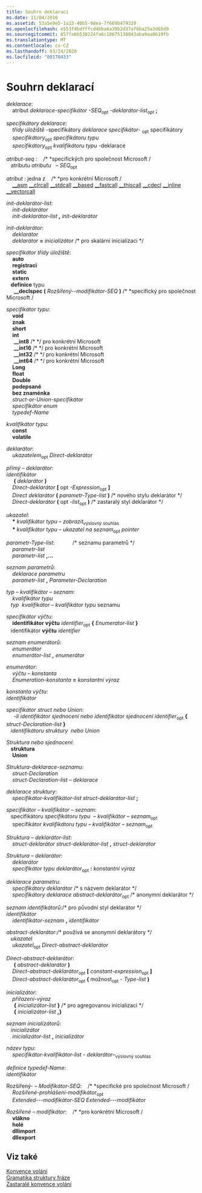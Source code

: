 ```yaml
---
title: Souhrn deklarací
ms.date: 11/04/2016
ms.assetid: 53a5e9e5-1a33-40b5-9dea-7f669b479329
ms.openlocfilehash: e553f4bdfffcd4bba6a39b2d37af6ba25a3d65d9
ms.sourcegitcommit: 857fa6b530224fa6c18675138043aba9aa0619fb
ms.translationtype: MT
ms.contentlocale: cs-CZ
ms.lasthandoff: 03/24/2020
ms.locfileid: "80170433"
---
```

# <a name="summary-of-declarations"></a>Souhrn deklarací

*deklarace*:<br/>
&nbsp;&nbsp;&nbsp;&nbsp;atribut *deklarace-specifikátor* *-SEQ*<sub>opt</sub> *-deklarátor-list*<sub>opt</sub> **;**

*specifikátory deklarace*:<br/>
&nbsp;&nbsp;&nbsp;&nbsp;*třídy úložiště* -specifikátory *deklarace specifikátor-* <sub>opt</sub> specifikátory<br/>
&nbsp;&nbsp;&nbsp;&nbsp;*specifikátory*<sub>opt</sub> *specifikátoru typu*<br/>
&nbsp;&nbsp;&nbsp;&nbsp;*specifikátory*<sub>opt</sub> *kvalifikátoru typu* -deklarace

*atribut-seq* :&nbsp;&nbsp;&nbsp;&nbsp;/\* \*specifických pro společnost Microsoft /<br/>
&nbsp;&nbsp;&nbsp;atributu *atributu* &nbsp; *– SEQ*<sub>opt</sub>

*atribut* : jedna z&nbsp;&nbsp;&nbsp;&nbsp;/\* \*pro konkrétní Microsoft /<br/>
&nbsp;&nbsp;&nbsp;&nbsp;[__asm](../assembler/inline/asm.md) [__clrcall](../cpp/clrcall.md) [__stdcall](../cpp/stdcall.md) [__based](../cpp/based-grammar.md) [__fastcall](../cpp/fastcall.md) [__thiscall](../cpp/thiscall.md) [__cdecl](../cpp/cdecl.md) [__inline](../cpp/inline-functions-cpp.md) [__vectorcall](../cpp/vectorcall.md)

*init-deklarátor-list*:<br/>
&nbsp;&nbsp;&nbsp;&nbsp;*init-deklarátor*<br/>
&nbsp;&nbsp;&nbsp;&nbsp;*init-deklarátor-list* **,** *init-deklarátor*

*init-deklarátor*:<br/>
&nbsp;&nbsp;&nbsp;&nbsp;*deklarátor*<br/>
&nbsp;&nbsp;&nbsp;&nbsp;*deklarátor* **=** *inicializátor* /\* pro skalární inicializaci \*/

*specifikátor třídy úložiště*:<br/>
&nbsp;&nbsp;&nbsp;&nbsp;**auto**<br/>
&nbsp;&nbsp;&nbsp;&nbsp;**registraci**<br/>
&nbsp;&nbsp;&nbsp;&nbsp;**static**<br/>
&nbsp;&nbsp;&nbsp;&nbsp;**extern**<br/>
&nbsp;&nbsp;&nbsp;**definice** typu &nbsp;<br/>
&nbsp;&nbsp;&nbsp;&nbsp; **__declspec (** *Rozšířený--modifikátor-SEQ* **)**  /\* \*specifický pro společnost Microsoft /

*specifikátor typu*:<br/>
&nbsp;&nbsp;&nbsp;&nbsp;**void**<br/>
&nbsp;&nbsp;&nbsp;&nbsp;**znak**<br/>
&nbsp;&nbsp;&nbsp;&nbsp;**short**<br/>
&nbsp;&nbsp;&nbsp;&nbsp;**int**<br/>
&nbsp;&nbsp;&nbsp;&nbsp; **__int8** /\* \*/ pro konkrétní Microsoft<br/>
&nbsp;&nbsp;&nbsp;&nbsp; **__int16** /\* \*/ pro konkrétní Microsoft<br/>
&nbsp;&nbsp;&nbsp;&nbsp; **__int32** /\* \*/ pro konkrétní Microsoft<br/>
&nbsp;&nbsp;&nbsp;&nbsp; **__int64** /\* \*/ pro konkrétní Microsoft<br/>
&nbsp;&nbsp;&nbsp;&nbsp;**Long**<br/>
&nbsp;&nbsp;&nbsp;&nbsp;**float**<br/>
&nbsp;&nbsp;&nbsp;&nbsp;**Double**<br/>
&nbsp;&nbsp;&nbsp;&nbsp;**podepsané**<br/>
&nbsp;&nbsp;&nbsp;&nbsp;**bez znaménka**<br/>
&nbsp;&nbsp;&nbsp;&nbsp;*struct-or-Union-specifikátor*<br/>
&nbsp;&nbsp;&nbsp;&nbsp;*specifikátor enum*<br/>
&nbsp;&nbsp;&nbsp;&nbsp;*typedef-Name*

*kvalifikátor typu*:<br/>
&nbsp;&nbsp;&nbsp;&nbsp;**const**<br/>
&nbsp;&nbsp;&nbsp;&nbsp;**volatile**

*deklarátor*:<br/>
&nbsp;&nbsp;&nbsp;&nbsp;*ukazatelem*<sub>opt</sub> *Direct-deklarátor*

*přímý – deklarátor*:<br/>
*identifikátor* &nbsp;&nbsp;&nbsp;&nbsp;<br/>
&nbsp;&nbsp;&nbsp;&nbsp; **(** *deklarátor* **)**<br/>
&nbsp;&nbsp;&nbsp;&nbsp;*Direct-deklarátor* **[** opt *-Expression*<sub>opt</sub> **]**<br/>
&nbsp;&nbsp;&nbsp;&nbsp;*Direct deklarátor* **(** *parametr-Type-list* **)**  /\* nového stylu deklarátor \*/<br/>
&nbsp;&nbsp;&nbsp;&nbsp;*Direct-deklarátor* **(** opt *-list*<sub>opt</sub> **)**  /\* zastaralý styl deklarátor \*/

*ukazatel*:<br/>
&nbsp;&nbsp;&nbsp;&nbsp;<strong>\*</strong> *kvalifikátor typu – zobrazit*<sub>výslovný souhlas</sub><br/>
&nbsp;&nbsp;&nbsp;&nbsp;<strong>\*</strong> *kvalifikátor typu – ukazatel na seznam*<sub>opt</sub> *pointer*

*parametr-Type-list*:&nbsp;&nbsp;&nbsp;&nbsp;&nbsp;&nbsp;&nbsp;&nbsp;&nbsp;&nbsp;&nbsp;&nbsp;/\* seznamu parametrů \*/<br/>
&nbsp;&nbsp;&nbsp;&nbsp;*parametr-list*<br/>
&nbsp;&nbsp;&nbsp;&nbsp;*parametr-list* **,...**

*seznam parametrů*:<br/>
&nbsp;&nbsp;&nbsp;&nbsp;*deklarace parametru*<br/>
&nbsp;&nbsp;&nbsp;&nbsp;*parametr-list* **,** *Parameter-Declaration*

*typ – kvalifikátor – seznam*:<br/>
&nbsp;&nbsp;&nbsp;&nbsp;*kvalifikátor typu*<br/>
&nbsp;&nbsp;&nbsp;*typ &nbsp;kvalifikátor –* *kvalifikátor typu* seznamu

*specifikátor výčtu*:<br/>
&nbsp;&nbsp;&nbsp;&nbsp;**identifikátor výčtu** *identifier*<sub>opt</sub> **{** *Enumerator-list* **}**<br/>
&nbsp;&nbsp;&nbsp;identifikátor **výčtu** *identifier* &nbsp;

*seznam enumerátorů*:<br/>
&nbsp;&nbsp;&nbsp;&nbsp;*enumerátor*<br/>
&nbsp;&nbsp;&nbsp;&nbsp;*enumerátor-list* **,** *enumerátor*

*enumerátor*:<br/>
&nbsp;&nbsp;&nbsp;&nbsp;*výčtu – konstanta*<br/>
&nbsp;&nbsp;&nbsp;&nbsp;*Enumeration-konstanta* **=** *konstantní výraz*

*konstanta výčtu*:<br/>
*identifikátor* &nbsp;&nbsp;&nbsp;&nbsp;

*specifikátor struct nebo Union*:<br/>
&nbsp;&nbsp;&nbsp;&nbsp; *-li identifikátor sjednocení nebo identifikátor sjednocení* *identifier*<sub>opt</sub> **{** *struct-Declaration-list* **}**<br/>
&nbsp;&nbsp;&nbsp;*identifikátoru* *struktury &nbsp;nebo Union*

*Struktura nebo sjednocení*:<br/>
&nbsp;&nbsp;&nbsp;**struktura** &nbsp;<br/>
&nbsp;&nbsp;&nbsp;&nbsp;**Union**

*Struktura-deklarace-seznamu*:<br/>
&nbsp;&nbsp;&nbsp;&nbsp;*struct-Declaration*<br/>
&nbsp;&nbsp;&nbsp;&nbsp;*struct-Declaration-list* *– deklarace*

*deklarace struktury*:<br/>
&nbsp;&nbsp;&nbsp;&nbsp;*specifikátor-kvalifikátor-list* *struct-deklarátor-list* **;**

*specifikátor – kvalifikátor – seznam*:<br/>
&nbsp;&nbsp;&nbsp;specifikátoru *specifikátoru typu* &nbsp;– *kvalifikátor – seznam*<sub>opt</sub><br/>
&nbsp;&nbsp;&nbsp;&nbsp;specifikátor *kvalifikátoru typu* – *kvalifikátor – seznam*<sub>opt</sub>

*Struktura – deklarátor-list*:<br/>
&nbsp;&nbsp;&nbsp;&nbsp;*struct-deklarátor* *struct-deklarátor-list* **,** *struct-deklarátor*

*Struktura – deklarátor*:<br/>
&nbsp;&nbsp;&nbsp;&nbsp;*deklarátor*<br/>
&nbsp;&nbsp;&nbsp;&nbsp;*specifikátor typu* *deklarátor*<sub>opt</sub> **:** *konstantní výraz*

*deklarace parametru*:<br/>
&nbsp;&nbsp;&nbsp;&nbsp;*specifikátory* *deklarátor* /\* s názvem deklarátor \*/<br/>
&nbsp;&nbsp;&nbsp;&nbsp;*specifikátory deklarace* *abstract-deklarátor*<sub>opt</sub> /\* anonymní deklarátor \*/

*seznam identifikátorů*:/\* pro původní styl deklarátor \*/<br/>
*identifikátor* &nbsp;&nbsp;&nbsp;&nbsp;<br/>
&nbsp;&nbsp;&nbsp;&nbsp;*identifikátor-seznam* **,** *identifikátor*

*abstract-deklarátor*:/\* používá se anonymní deklarátory \*/<br/>
&nbsp;&nbsp;&nbsp;*ukazatel* &nbsp;<br/>
&nbsp;&nbsp;&nbsp;&nbsp;*ukazatel*<sub>opt</sub> *Direct-abstract-deklarátor*

*Direct-abstract-deklarátor*:<br/>
&nbsp;&nbsp;&nbsp;&nbsp; **(** *abstract-deklarátor* **)**<br/>
&nbsp;&nbsp;&nbsp;&nbsp;*Direct-abstract-deklarátor*<sub>opt</sub> **[** *constant-expression*<sub>opt</sub> **]**<br/>
&nbsp;&nbsp;&nbsp;&nbsp;*Direct-abstract-deklarátor*<sub>opt</sub> **(** možnost<sub>opt</sub> - *Type-list* **)**

*inicializátor*:<br/>
&nbsp;&nbsp;&nbsp;&nbsp;*přiřazení-výraz*<br/>
&nbsp;&nbsp;&nbsp;&nbsp; **{** *inicializátor-list* **}**  /\* pro agregovanou inicializaci \*/<br/>
&nbsp;&nbsp;&nbsp;&nbsp; **{** *inicializátor-list* **,}**

*seznam inicializátorů*:<br/>
&nbsp;&nbsp;&nbsp;*inicializátor* &nbsp;<br/>
&nbsp;&nbsp;&nbsp;&nbsp;*inicializátor-list* **,** *inicializátor*

*název typu*:<br/>
&nbsp;&nbsp;&nbsp;&nbsp;*specifikátor-kvalifikátor-list* - *deklarátor*–<sub>výslovný souhlas</sub>

*definice typedef-Name*:<br/>
*identifikátor* &nbsp;&nbsp;&nbsp;&nbsp;

Rozšířený-&nbsp;– *Modifikátor-SEQ*: &nbsp;&nbsp;&nbsp;/\* \*specifické pro společnost Microsoft /<br/>
&nbsp;&nbsp;&nbsp;&nbsp;*Rozšířené-prohlášení-modifikátor*<sub>opt</sub><br/>
&nbsp;&nbsp;&nbsp;&nbsp;*Extended---modifikátor-SEQ* *Extended---modifikátor*

*Rozšířené – modifikátor*:&nbsp;&nbsp;&nbsp;&nbsp;/\* \*pro konkrétní Microsoft /<br/>
&nbsp;&nbsp;&nbsp;&nbsp;**vlákno**<br/>
&nbsp;&nbsp;&nbsp;&nbsp;**holé**<br/>
&nbsp;&nbsp;&nbsp;&nbsp;**dllimport**<br/>
&nbsp;&nbsp;&nbsp;&nbsp;**dllexport**

## <a name="see-also"></a>Viz také

[Konvence volání](../cpp/calling-conventions.md)<br/>
[Gramatika struktury fráze](../c-language/phrase-structure-grammar.md)<br/>
[Zastaralé konvence volání](../cpp/obsolete-calling-conventions.md)

